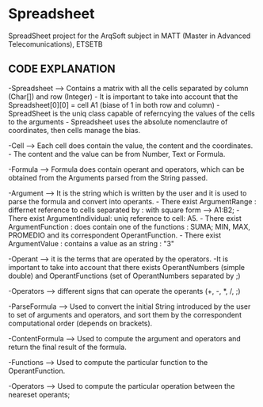 # Spreadsheet
SpreadSheet project for the ArqSoft subject in MATT (Master in Advanced Telecomunications), ETSETB

## CODE EXPLANATION
  -Spreadsheet --> Contains a matrix with all the cells separated by column (Char[]) and row (Integer)
    - It is important to take into account that the Spreadsheet[0][0] = cell A1 (biase of 1 in both row and column)
    - SpreadSheet is the uniq class capable of referncying the values of the cells to the arguments
    - Spreadsheet uses the absolute nomenclautre of coordinates, then cells manage the bias.

  -Cell --> Each cell does contain the value, the content and the coordinates.
    - The content and the value can be from Number, Text or Formula.

  -Formula --> Formula does contain operant and operators, which can be obtained from the Arguments parsed from the String passed.

  -Argument --> It is the string which is written by the user and it is used to parse the formula and convert into operants.
    - There exist ArgumentRange : differnet reference to cells separated by : with square form --> A1:B2;
    - There exist ArgumentIndividual: uniq reference to cell:  A5.
    - There exist ArgumentFunction : does contain one of the functions : SUMA; MIN, MAX, PROMEDIO and its correspondent OperantFunction.
    - There exist ArgumentValue : contains a value as an string : "3"


  -Operant --> it is the terms that are operated by the operators.
    -It is important to take into account that there exists OperantNumbers (simple double) and OperantFunctions (set of OperantNumbers separated by ;)

  -Operators --> different signs that can operate the operants (+, -, *, /, ;)

  -ParseFormula --> Used to convert the initial String introduced by the user to set of arguments and operators, and sort them by the correspondent computational order (depends on brackets).

  -ContentFormula --> Used to compute the argument and operators and return the final result of the formula.

  -Functions --> Used to compute the particular function to the OperantFunction.

  -Operators --> Used to compute the particular operation between the neareset operants;
